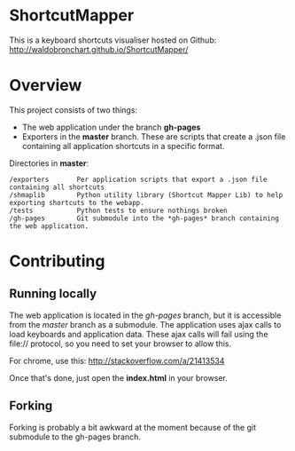 ShortcutMapper
==================

This is a keyboard shortcuts visualiser hosted on Github: http://waldobronchart.github.io/ShortcutMapper/

# Overview

This project consists of two things:
- The web application under the branch **gh-pages**
- Exporters in the **master** branch. These are scripts that create a .json file containing all application shortcuts in a specific format.

Directories in **master**:
```
/exporters       Per application scripts that export a .json file containing all shortcuts
/shmaplib        Python utility library (Shortcut Mapper Lib) to help exporting shortcuts to the webapp.
/tests           Python tests to ensure nothings broken
/gh-pages        Git submodule into the *gh-pages* branch containing the web application.

```

# Contributing

## Running locally

The web application is located in the *gh-pages* branch, but it is accessible from the *master* branch as a submodule. The application uses ajax calls to load keyboards and application data. These ajax calls will fail using the file:// protocol, so you need to set your browser to allow this.

For chrome, use this: http://stackoverflow.com/a/21413534

Once that's done, just open the **index.html** in your browser.

## Forking

Forking is probably a bit awkward at the moment because of the git submodule to the gh-pages branch.

